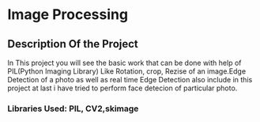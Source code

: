 # Image Processing

## Description Of the Project 

In This project you will see the basic work that can be done with help of PIL(Python Imaging Library) Like Rotation, crop, Rezise of an image.Edge Detection of a photo as well as real time Edge Detection also include in this project at last i have tried to perform face detecion of particular photo.
  ### Libraries Used: PIL, CV2,skimage
